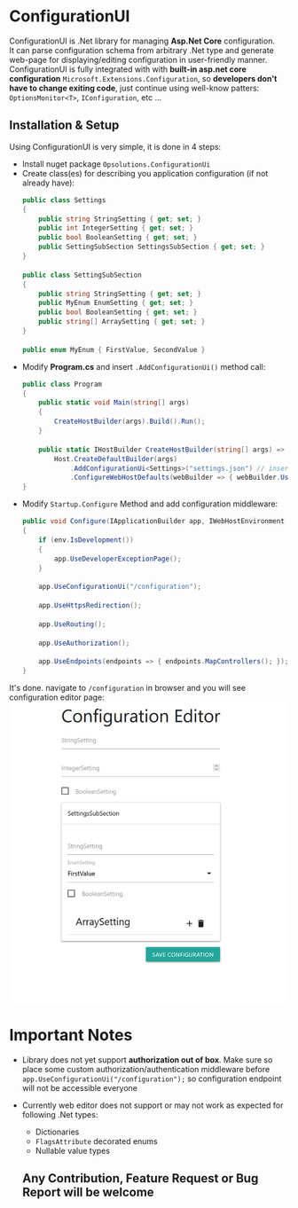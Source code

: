# ConfigurationUI
ConfigurationUI is .Net library for managing **Asp.Net Core** configuration. <br>
It can parse configuration schema from arbitrary .Net type and generate web-page for displaying/editing configuration in user-friendly manner. <br>
ConfigurationUI is fully integrated with with **built-in asp.net core configuration** `Microsoft.Extensions.Configuration`, so __developers don't have to change exiting code__, just continue using well-know patters: `OptionsMonitor<T>`, `IConfiguration`, etc ...

## Installation & Setup

Using ConfigurationUI is very simple, it is done in 4 steps:
- Install nuget package `Opsolutions.ConfigurationUi`
- Create class(es) for describing you application configuration (if not already have):
  ```csharp
  public class Settings
  {
      public string StringSetting { get; set; }
      public int IntegerSetting { get; set; }
      public bool BooleanSetting { get; set; }
      public SettingSubSection SettingsSubSection { get; set; }
  }

  public class SettingSubSection
  {
      public string StringSetting { get; set; }
      public MyEnum EnumSetting { get; set; }
      public bool BooleanSetting { get; set; }
      public string[] ArraySetting { get; set; }
  }
    
  public enum MyEnum { FirstValue, SecondValue }
  ```
- Modify **Program.cs** and insert `.AddConfigurationUi()` method call:
  ```csharp
  public class Program
  {
      public static void Main(string[] args)
      {
          CreateHostBuilder(args).Build().Run();
      }

      public static IHostBuilder CreateHostBuilder(string[] args) =>
          Host.CreateDefaultBuilder(args)
              .AddConfigurationUi<Settings>("settings.json") // insert this line
              .ConfigureWebHostDefaults(webBuilder => { webBuilder.UseStartup<Startup>(); });
  }
  ```
- Modify `Startup.Configure` Method and add configuration middleware:
  ```csharp
  public void Configure(IApplicationBuilder app, IWebHostEnvironment env)
  {
      if (env.IsDevelopment())
      {
          app.UseDeveloperExceptionPage();
      }

      app.UseConfigurationUi("/configuration");

      app.UseHttpsRedirection();

      app.UseRouting();

      app.UseAuthorization();

      app.UseEndpoints(endpoints => { endpoints.MapControllers(); });
  }
  ```
  
 It's done. navigate to `/configuration` in browser and you will see configuration editor page: <br>
 ![ConfigurationUi](Docs/SampleUi.png)
 
 # Important Notes
 
 - Library does not yet support **authorization out of box**. Make sure so place some custom authorization/authentication middleware before `app.UseConfigurationUi("/configuration");` so configuration endpoint will not be accessible everyone
 - Currently web editor does not support or may not work as expected for following .Net types:
   - Dictionaries
   - `FlagsAttribute` decorated enums
   - Nullable value types
   
   ## Any Contribution, Feature Request or Bug Report will be welcome
  
